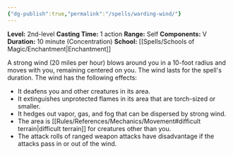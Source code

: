```yaml
---
{"dg-publish":true,"permalink":"/spells/warding-wind/"}
---
```


**Level:** 2nd-level
**Casting Time:** 1 action
**Range:** Self
**Components:** V
**Duration:** 10 minute (Concentration)
**School:** [[Spells/Schools of Magic/Enchantment\|Enchantment]]

A strong wind (20 miles per hour) blows around you in a 10-foot radius and moves with you, remaining centered on you. The wind lasts for the spell's duration.
The wind has the following effects:
- It deafens you and other creatures in its area.
- It extinguishes unprotected flames in its area that are torch-sized or smaller.
- It hedges out vapor, gas, and fog that can be dispersed by strong wind.
- The area is [[Rules/References/Mechanics/Movement#difficult terrain\|difficult terrain]] for creatures other than you.
- The attack rolls of ranged weapon attacks have disadvantage if the attacks pass in or out of the wind.